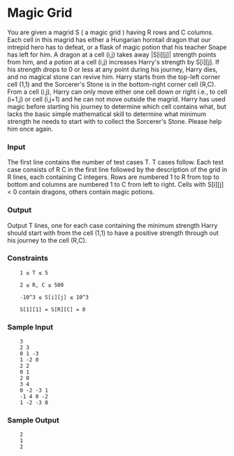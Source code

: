 # Magic Grid
You are given a magrid S ( a magic grid ) having R rows and C columns. Each cell in this magrid has either a Hungarian horntail dragon that our intrepid hero has to defeat, or a flask of magic potion that his teacher Snape has left for him. A dragon at a cell (i,j) takes away |S[i][j]| strength points from him, and a potion at a cell (i,j) increases Harry's strength by S[i][j]. If his strength drops to 0 or less at any point during his journey, Harry dies, and no magical stone can revive him.
Harry starts from the top-left corner cell (1,1) and the Sorcerer's Stone is in the bottom-right corner cell (R,C). From a cell (i,j), Harry can only move either one cell down or right i.e., to cell (i+1,j) or cell (i,j+1) and he can not move outside the magrid. Harry has used magic before starting his journey to determine which cell contains what, but lacks the basic simple mathematical skill to determine what minimum strength he needs to start with to collect the Sorcerer's Stone. Please help him once again.
### Input
The first line contains the number of test cases T. T cases follow. Each test case consists of R C in the first line followed by the description of the grid in R lines, each containing C integers. Rows are numbered 1 to R from top to bottom and columns are numbered 1 to C from left to right. Cells with S[i][j] < 0 contain dragons, others contain magic potions.
### Output
Output T lines, one for each case containing the minimum strength Harry should start with from the cell (1,1) to have a positive strength through out his journey to the cell (R,C).
### Constraints
```
    1 ≤ T ≤ 5

    2 ≤ R, C ≤ 500

    -10^3 ≤ S[i][j] ≤ 10^3

    S[1][1] = S[R][C] = 0
```
### Sample Input
```
    3
    2 3
    0 1 -3
    1 -2 0
    2 2
    0 1
    2 0
    3 4
    0 -2 -3 1
    -1 4 0 -2
    1 -2 -3 0
```
### Sample Output
```
    2
    1
    2
```
